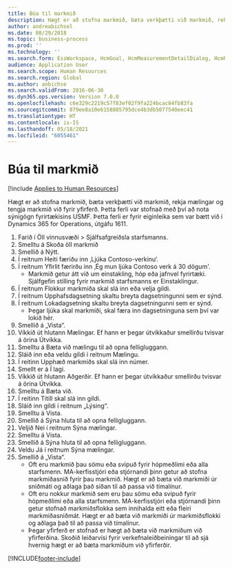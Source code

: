 ```yaml
---
title: Búa til markmið
description: Hægt er að stofna markmið, bæta verkþætti við markmið, rekja mælingar og tengja markmið við fyrir yfirferð.
author: andreabichsel
ms.date: 08/29/2018
ms.topic: business-process
ms.prod: ''
ms.technology: ''
ms.search.form: EssWorkspace, HcmGoal, HcmMeasurementDetailDialog, HcmPerfJournalAdd, HcmGoalChangeSettings, HcmEmployeeDevelopmentWorkspace
audience: Application User
ms.search.scope: Human Resources
ms.search.region: Global
ms.author: anbichse
ms.search.validFrom: 2016-06-30
ms.dyn365.ops.version: Version 7.0.0
ms.openlocfilehash: c6e329c2219c57f83ef02f9fa224bcac84fb83fa
ms.sourcegitcommit: 879ee8a10e6158885795dce4b3db5077540eec41
ms.translationtype: HT
ms.contentlocale: is-IS
ms.lasthandoff: 05/18/2021
ms.locfileid: "6055461"
---
```

# <a name="create-a-goal"></a>Búa til markmið

[!include [Applies to Human Resources](../includes/applies-to-hr.md)]

Hægt er að stofna markmið, bæta verkþætti við markmið, rekja mælingar og tengja markmið við fyrir yfirferð. Þetta ferli var stofnað með því að nota sýnigögn fyrirtækisins USMF. Þetta ferli er fyrir eiginleika sem var bætt við í Dynamics 365 for Operations, útgáfu 1611.

1. Farið í Öll vinnusvæði > Sjálfsafgreiðsla starfsmanns.
2. Smelltu á Skoða öll markmið
3. Smellið á Nýtt.
4. Í reitnum Heiti færiðu inn ‚Ljúka Contoso-verkinu‘.
5. Í reitnum Yfirlit færirðu inn ‚Ég mun ljúka Contoso verk á 30 dögum'.
    * Markmið getur átt við um einstakling, hóp eða jafnvel fyrirtæki. Sjálfgefin stilling fyrir markmið starfsmanns er Einstaklingur.  
6. Í reitnum Flokkur markmiða skal slá inn eða velja gildi.
7. Í reitnum Upphafsdagsetning skaltu breyta dagsetningunni sem er sýnd.
8. Í reitnum Lokadagsetning skaltu breyta dagsetningunni sem er sýnd.
    * Þegar ljúka skal markmiði, skal færa inn dagsetninguna sem því var lokið hér.  
9. Smellið á „Vista“.
10. Víkkið út hlutann Mælingar. Ef hann er þegar útvíkkaður smellirðu tvisvar á örina Útvíkka.
11. Smelltu á Bæta við mælingu til að opna felligluggann.
12. Sláið inn eða veldu gildi í reitnum Mælingu.
13. Í reitinn Upphæð markmiðs skal slá inn númer.
14. Smellt er á Í lagi.
15. Víkkið út hlutann Aðgerðir. Ef hann er þegar útvíkkaður smellirðu tvisvar á örina Útvíkka.
16. Smelltu á Bæta við.
17. Í reitinn Titill skal slá inn gildi.
18. Sláið inn gildi í reitnum „Lýsing“.
19. Smelltu á Vista.
20. Smellið á Sýna hluta til að opna felligluggann.
21. Veljið Nei í reitnum Sýna mælingar.
22. Smelltu á Vista.
23. Smellið á Sýna hluta til að opna felligluggann.
24. Veldu Já í reitnum Sýna mælingar.
25. Smellið á „Vista“.
    * Oft eru markmið þau sömu eða svipuð fyrir hópmeðlimi eða alla starfsmenn.     MA-kerfisstjóri eða stjórnandi þinn getur að stofna markmiðasnið fyrir þau markmið. Hægt er að bæta við markmiði úr sniðmáti og aðlaga það síðan til að passa við tímalínur.  
    * Oft eru nokkur markmið sem eru þau sömu eða svipuð fyrir hópmeðlimi eða alla starfsmenn.     MA-kerfisstjóri eða stjórnandi þinn getur stofnað markmiðsflokka sem innihalda eitt eða fleiri markmiðasniðmát. Hægt er að bæta við markmiði úr markmiðsflokki og aðlaga það til að passa við tímalínur.  
    * Þegar yfirferð er stofnað er hægt að bæta við markmiðum við yfirferðina. Skoðið leiðarvísi fyrir verkefnaleiðbeiningar til að sjá hvernig hægt er að bæta markmiðum við yfirferðir.  



[!INCLUDE[footer-include](../includes/footer-banner.md)]